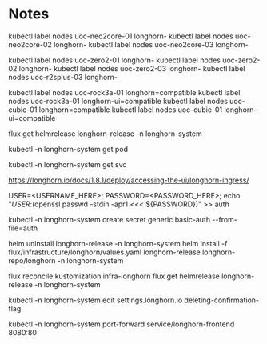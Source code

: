 # Notes

kubectl label nodes uoc-neo2core-01 longhorn-
kubectl label nodes uoc-neo2core-02 longhorn-
kubectl label nodes uoc-neo2core-03 longhorn-

kubectl label nodes uoc-zero2-01 longhorn-
kubectl label nodes uoc-zero2-02 longhorn-
kubectl label nodes uoc-zero2-03 longhorn-
kubectl label nodes uoc-r2splus-03 longhorn-

kubectl label nodes uoc-rock3a-01 longhorn=compatible
kubectl label nodes uoc-rock3a-01 longhorn-ui=compatible
kubectl label nodes uoc-cubie-01 longhorn=compatible
kubectl label nodes uoc-cubie-01 longhorn-ui=compatible

flux get helmrelease longhorn-release -n longhorn-system

kubectl -n longhorn-system get pod

kubectl -n longhorn-system get svc

https://longhorn.io/docs/1.8.1/deploy/accessing-the-ui/longhorn-ingress/

USER=<USERNAME_HERE>; PASSWORD=<PASSWORD_HERE>; echo "${USER}:$(openssl passwd -stdin -apr1 <<< ${PASSWORD})" >> auth

kubectl -n longhorn-system create secret generic basic-auth --from-file=auth

helm uninstall longhorn-release -n longhorn-system
helm install -f flux/infrastructure/longhorn/values.yaml longhorn-release longhorn-repo/longhorn -n longhorn-system

flux reconcile kustomization infra-longhorn
flux get helmrelease longhorn-release -n longhorn-system

kubectl -n longhorn-system edit settings.longhorn.io deleting-confirmation-flag

kubectl -n longhorn-system port-forward service/longhorn-frontend 8080:80
